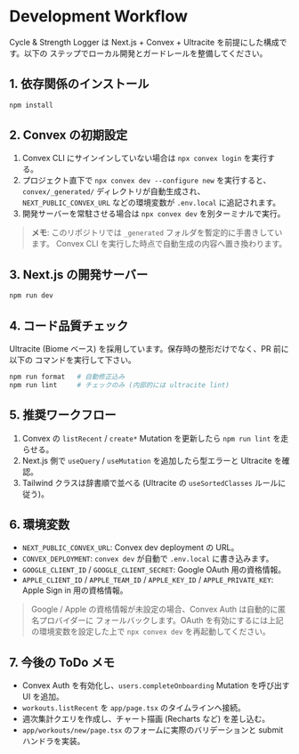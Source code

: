 # Development Workflow

Cycle & Strength Logger は Next.js + Convex + Ultracite を前提にした構成です。以下の
ステップでローカル開発とガードレールを整備してください。

## 1. 依存関係のインストール

```bash
npm install
```

## 2. Convex の初期設定

1. Convex CLI にサインインしていない場合は `npx convex login` を実行する。
2. プロジェクト直下で `npx convex dev --configure new` を実行すると、
   `convex/_generated/` ディレクトリが自動生成され、`NEXT_PUBLIC_CONVEX_URL`
   などの環境変数が `.env.local` に追記されます。
3. 開発サーバーを常駐させる場合は `npx convex dev` を別ターミナルで実行。

> **メモ**: このリポジトリでは `_generated` フォルダを暫定的に手書きしています。
> Convex CLI を実行した時点で自動生成の内容へ置き換わります。

## 3. Next.js の開発サーバー

```bash
npm run dev
```

## 4. コード品質チェック

Ultracite (Biome ベース) を採用しています。保存時の整形だけでなく、PR 前に以下の
コマンドを実行して下さい。

```bash
npm run format   # 自動修正込み
npm run lint     # チェックのみ (内部的には ultracite lint)
```

## 5. 推奨ワークフロー

1. Convex の `listRecent` / `create*` Mutation を更新したら `npm run lint` を走らせる。
2. Next.js 側で `useQuery` / `useMutation` を追加したら型エラーと Ultracite を確認。
3. Tailwind クラスは辞書順で並べる (Ultracite の `useSortedClasses` ルールに従う)。

## 6. 環境変数

- `NEXT_PUBLIC_CONVEX_URL`: Convex dev deployment の URL。
- `CONVEX_DEPLOYMENT`: `convex dev` が自動で `.env.local` に書き込みます。
- `GOOGLE_CLIENT_ID` / `GOOGLE_CLIENT_SECRET`: Google OAuth 用の資格情報。
- `APPLE_CLIENT_ID` / `APPLE_TEAM_ID` / `APPLE_KEY_ID` / `APPLE_PRIVATE_KEY`: Apple Sign in 用の資格情報。

> Google / Apple の資格情報が未設定の場合、Convex Auth は自動的に匿名プロバイダーに
> フォールバックします。OAuth を有効にするには上記の環境変数を設定した上で
> `npx convex dev` を再起動してください。

## 7. 今後の ToDo メモ

- Convex Auth を有効化し、`users.completeOnboarding` Mutation を呼び出す UI を追加。
- `workouts.listRecent` を `app/page.tsx` のタイムラインへ接続。
- 週次集計クエリを作成し、チャート描画 (Recharts など) を差し込む。
- `app/workouts/new/page.tsx` のフォームに実際のバリデーションと submit ハンドラを実装。
